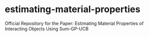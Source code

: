 # estimating-material-properties
Official Repository for the Paper: Estimating Material Properties of Interacting Objects Using Sum-GP-UCB
